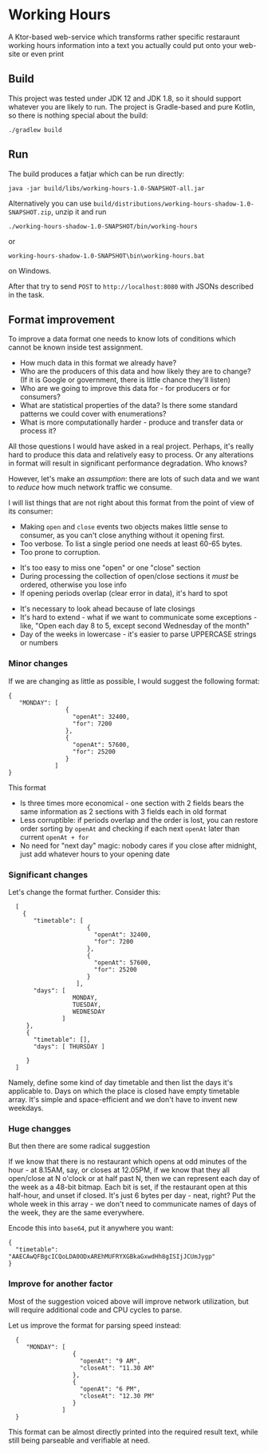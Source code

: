 # Working Hours

A Ktor-based web-service which transforms rather specific restaraunt working hours information into 
a text you actually could put onto your web-site or even print

## Build

This project was tested under JDK 12 and JDK 1.8, so it should support whatever you are likely to run.
The project is Gradle-based and pure Kotlin, so there is nothing special about the build: 

    ./gradlew build

## Run

The build produces a fatjar which can be run directly:

    java -jar build/libs/working-hours-1.0-SNAPSHOT-all.jar
	
Alternatively you can use `build/distributions/working-hours-shadow-1.0-SNAPSHOT.zip`, unzip it and run 

    ./working-hours-shadow-1.0-SNAPSHOT/bin/working-hours
	
or 

    working-hours-shadow-1.0-SNAPSHOT\bin\working-hours.bat
	
on Windows.
    
    
After that try to send `POST` to `http://localhost:8080` with JSONs described in the task.

## Format improvement 

To improve a data format one needs to know lots of conditions which cannot be known inside test assignment. 

* How much data in this format we already have?
* Who are the producers of this data and how likely they are to change? (If it is Google or government, 
there is little chance they'll listen) 
* Who are we going to improve this data for - for producers or for consumers?
* What are statistical properties of the data? Is there some standard patterns we could cover with enumerations?
* What is more computationally harder - produce and transfer data or process it?

All those questions I would have asked in a real project. Perhaps, it's really hard to produce this data and 
relatively easy to process. Or any alterations in format will result in significant performance degradation. Who knows?

However, let's make an *assumption*: there are lots of such data and we want to _reduce_ how much network traffic we consume.

I will list things that are not right about this format from the point of view of its consumer:

* Making `open` and `close` events two objects makes little sense to consumer, as you can't close anything without it opening first.
* Too verbose. To list a single period one needs at least 60-65 bytes.
* Too prone to corruption.
- It's too easy to miss one "open" or one "close" section
- During processing the collection of open/close sections it _must_ be ordered, otherwise you lose info
- If opening periods overlap (clear error in data), it's hard to spot
* It's necessary to look ahead because of late closings
* It's hard to extend - what if we want to communicate some exceptions - like, 
"Open each day 8 to 5, except second Wednesday of the month"
* Day of the weeks in lowercase - it's easier to parse UPPERCASE strings or numbers

### Minor changes

If we are changing as little as possible, I would suggest the following format: 

    { 
       "MONDAY": [
                    {
                      "openAt": 32400,
                      "for": 7200
                    },
                    {
                      "openAt": 57600,
                      "for": 25200
                    }
                 ]
    }
    
This format

* Is three times more economical - one section with 2 fields bears the same information as 2 sections with 
3 fields each in old format
* Less corruptible: if periods overlap and the order is lost, you can restore order sorting by `openAt` and 
checking if each next `openAt` later than current `openAt + for`
* No need for "next day" magic: nobody cares if you close after midnight, just add whatever hours to 
your opening date

### Significant changes

Let's change the format further. Consider this:  

      [ 
        {
           "timetable": [
                          {
                            "openAt": 32400,
                            "for": 7200
                          },
                          {
                            "openAt": 57600,
                            "for": 25200
                          }
                       ],
           "days": [
                      MONDAY,
                      TUESDAY,
                      WEDNESDAY
                   ]
         },
         {
           "timetable": [],
           "days": [ THURSDAY ] 
                          
         }		
      ]

Namely, define some kind of day timetable and then list the days it's applicable to. Days on which the place is
closed have empty timetable array. It's simple and space-efficient and we don't have to invent new weekdays.

### Huge changges

But then there are some radical suggestion

If we know that there is no restaurant which opens at odd minutes of the hour - at 8.15AM, say, or closes 
at 12.05PM, if we know that they all open/close at N o'clock or at half past N, then we can represent each 
day of the week as a 48-bit bitmap. Each bit is set, if the restaurant open at this half-hour, and unset if 
closed. It's just 6 bytes per day - neat, right? Put the whole week in this array - we don't need to 
communicate names of days of the week, they are the same everywhere. 

Encode this into `base64`, put it anywhere you want: 

    { 
	  "timetable": "AAECAwQFBgcICQoLDA0ODxAREhMUFRYXGBkaGxwdHh8gISIjJCUmJygp"
	}
	
### Improve for another factor

Most of the suggestion voiced above will improve network utilization, but will require additional code and CPU cycles to parse. 

Let us improve the format for parsing speed instead: 

      { 
         "MONDAY": [
                      {
                        "openAt": "9 AM",
                        "closeAt": "11.30 AM"
                      },
                      {
                        "openAt": "6 PM",
                        "closeAt": "12.30 PM"
                      }
                   ]
      }

This format can be almost directly printed into the required result text, while still being parseable and 
verifiable at need.

